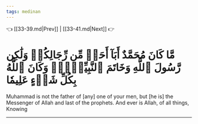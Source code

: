 ```yaml
---
tags: medinan
---
```


👈 [[33-39.md|Prev]] | [[33-41.md|Next]] 👉

# مَّا كَانَ مُحَمَّدٌ أَبَآ أَحَدٖ مِّن رِّجَالِكُمۡ وَلَٰكِن رَّسُولَ ٱللَّهِ وَخَاتَمَ ٱلنَّبِيِّـۧنَۗ وَكَانَ ٱللَّهُ بِكُلِّ شَيۡءٍ عَلِيمٗا

Muhammad is not the father of [any] one of your men, but [he is] the Messenger of Allah and last of the prophets. And ever is Allah, of all things, Knowing

---

